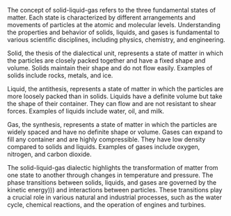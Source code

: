 

The concept of solid-liquid-gas refers to the three fundamental states of matter. Each state is characterized by different arrangements and movements of particles at the atomic and molecular levels. Understanding the properties and behavior of solids, liquids, and gases is fundamental to various scientific disciplines, including physics, chemistry, and engineering.

Solid, the thesis of the dialectical unit, represents a state of matter in which the particles are closely packed together and have a fixed shape and volume. Solids maintain their shape and do not flow easily. Examples of solids include rocks, metals, and ice.

Liquid, the antithesis, represents a state of matter in which the particles are more loosely packed than in solids. Liquids have a definite volume but take the shape of their container. They can flow and are not resistant to shear forces. Examples of liquids include water, oil, and milk.

Gas, the synthesis, represents a state of matter in which the particles are widely spaced and have no definite shape or volume. Gases can expand to fill any container and are highly compressible. They have low density compared to solids and liquids. Examples of gases include oxygen, nitrogen, and carbon dioxide.

The solid-liquid-gas dialectic highlights the transformation of matter from one state to another through changes in temperature and pressure. The phase transitions between solids, liquids, and gases are governed by the kinetic energy))) and interactions between particles. These transitions play a crucial role in various natural and industrial processes, such as the water cycle, chemical reactions, and the operation of engines and turbines.
